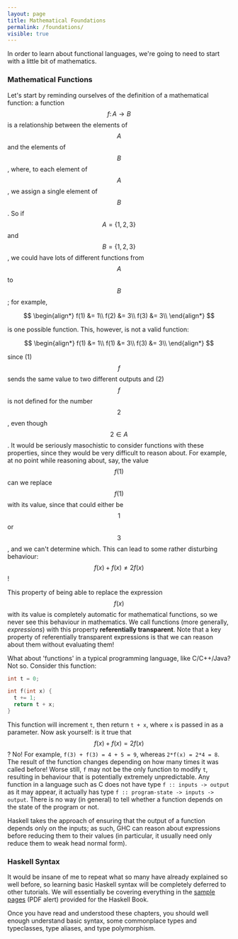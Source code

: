```yaml
---
layout: page
title: Mathematical Foundations
permalink: /foundations/
visible: true
---
```


In order to learn about functional languages, we're going to need to start with
a little bit of mathematics.

### Mathematical Functions

Let's start by reminding ourselves of the definition of a mathematical function:
a function $$ f \colon A \to B $$ is a relationship between the elements of $$ A
$$ and the elements of $$ B $$, where, to each element of $$ A $$, we assign a
single element of $$ B $$. So if $$ A = \{ 1, 2, 3 \} $$ and $$ B = \{1, 2, 3\}
$$, we could have lots of different functions from $$ A $$ to $$ B $$; for
example,

$$
\begin{align*}
f(1) &= 1\\
f(2) &= 3\\
f(3) &= 3\\
\end{align*}
$$

is one possible function. This, however, is not a valid function:

$$
\begin{align*}
f(1) &= 1\\
f(1) &= 3\\
f(3) &= 3\\
\end{align*}
$$

since (1) $$ f $$ sends the same value to two different outputs and (2) $$ f $$
is not defined for the number $$ 2 $$, even though $$ 2 \in A $$. It would be
seriously masochistic to consider functions with these properties, since they
would be very difficult to reason about. For example, at no point while
reasoning about, say, the value $$ f(1) $$ can we replace $$ f(1) $$ with its
value, since that could either be $$ 1 $$ or $$ 3 $$, and we can't determine
which. This can lead to some rather disturbing behaviour: $$ f(x) + f(x) \neq
2f(x) $$!

This property of being able to replace the expression $$ f(x) $$ with its value
is completely automatic for mathematical functions, so we never see this
behaviour in mathematics. We call functions (more generally, *expressions*) with
this property **referentially transparent**. Note that a key property of
referentially transparent expressions is that we can reason about them without
evaluating them!

What about 'functions' in a typical programming language, like C/C++/Java? Not
so. Consider this function:

```c
int t = 0;

int f(int x) {
  t += 1;
  return t + x;
}
```

This function will increment `t`, then return `t + x`, where `x` is passed in as
a parameter. Now ask yourself: is it true that $$ f(x) + f(x) = 2f(x) $$? No!
For example, `f(3) + f(3) = 4 + 5 = 9`, whereas `2*f(x) = 2*4 = 8`. The result
of the function changes depending on how many times it was called before! Worse
still, `f` may not be the only function to modify `t`, resulting in behaviour
that is potentially extremely unpredictable. Any function in a language such as
C does not have type `f :: inputs -> output` as it may appear, it actually has
type `f :: program-state -> inputs -> output`. There is no way (in general) to
tell whether a function depends on the state of the program or not.

Haskell takes the approach of ensuring that the output of a function depends only
on the inputs; as such, GHC can reason about expressions before reducing them to
their values (in particular, it usually need only reduce them to weak head normal
form).

### Haskell Syntax

It would be insane of me to repeat what so many have already explained so well
before, so learning basic Haskell syntax will be completely deferred to other
tutorials. We will essentially be covering everything in the [sample
pages](http://haskellbook.com/assets/img/sample.pdf) (PDF alert) provided for
the Haskell Book.

Once you have read and understood these chapters, you should well enough
understand basic syntax, some commonplace types and typeclasses, type aliases,
and type polymorphism.
